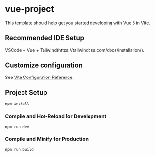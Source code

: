 # vue-project

This template should help get you started developing with Vue 3 in Vite.

## Recommended IDE Setup

[VSCode](https://code.visualstudio.com/) + [Vue](https://vuejs.org/) + Tailwind(https://tailwindcss.com/docs/installation/).

## Customize configuration

See [Vite Configuration Reference](https://vitejs.dev/config/).

## Project Setup

```sh
npm install
```

### Compile and Hot-Reload for Development

```sh
npm run dev
```

### Compile and Minify for Production

```sh
npm run build
```
